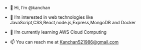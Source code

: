 - 👋 Hi, I’m @kanchan
- 👀 I’m interested in web technologies like JavaScript,CSS,React,node.js,Express,MongoDB and Docker
- 🌱 I’m currently learning AWS Cloud Computing

- 📫 You can reach me at Kanchan521986@gmail.com

<!---
kanchan105/kanchan105 is a ✨ special ✨ repository because its `README.md` (this file) appears on your GitHub profile.
You can click the Preview link to take a look at your changes.
--->
